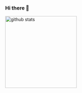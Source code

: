 ### Hi there 👋

<!--
**vumichien/vumichien** is a ✨ _special_ ✨ repository because its `README.md` (this file) appears on your GitHub profile.

Here are some ideas to get you started:

- 🔭 I’m currently working on ...
- 🌱 I’m currently learning ...
- 👯 I’m looking to collaborate on ...
- 🤔 I’m looking for help with ...
- 💬 Ask me about ...
- 📫 How to reach me: ...
- 😄 Pronouns: ...
- ⚡ Fun fact: ...
[![GitHub stats](https://github-readme-stats.vercel.app/api?username=vumichien&show_icons=true&theme=highcontrast)](https://github.com/vumichien/github-readme-stats)
[![Top Langs](https://github-readme-stats.vercel.app/api/top-langs/?username=vumichien&layout=compact)](https://github.com/vumichien/github-readme-stats)
 <img alt="Top Langs" height="230px" src="https://github-readme-stats.vercel.app/api/top-langs/?username=vumichien&theme=highcontrast&show_icons=true&count_private=true&include_all_commits=true" />
-->

<p align="left"> 
  <img alt="github stats" height="230px" src="https://github-readme-stats.vercel.app/api?username=vumichien&theme=highcontrast&show_icons=true&count_private=true&include_all_commits=true" />
  <a href="https://github.com/vumichien/github-readme-stats">
  </a>
</p>


